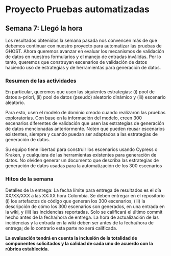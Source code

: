 
# Proyecto Pruebas automatizadas

## Semana  7: Llegó la hora

Los resultados obtenidos la semana pasada nos convencen más de que debemos continuar con nuestro proyecto para automatizar las pruebas de GHOST. Ahora queremos avanzar en evaluar los mecanismos de validación de datos en nuestros formularios y el manejo de entradas inválidas. Por lo tanto, queremos que construyan escenarios de validación de datos haciendo uso de estrategias y de herramientas para generación de datos.

### Resumen de las actividades
En particular, queremos que usen las siguientes estrategias: (i) pool de datos a-priori, (ii) pool de datos (pseudo) aleatorio dinámico y (iii) escenario aleatorio.

Para esto, usen el modelo de dominio creado cuando realizaron las pruebas exploratorias. Con base en la información del modelo, creen 300 escenarios diferentes de validación que usen las estrategias de generación de datos mencionadas anteriormente. Noten que pueden reusar escenarios existentes, siempre y cuando puedan ser adaptados a las estrategias de generación de datos.

Su equipo tiene libertad para construir los escenarios usando Cypress o Kraken, y cualquiera de las herramientas existentes para generación de datos. No olviden generar un documento que describa las estrategias de generación de datos usadas para la automatización de los 300 escenarios


### Hitos de la semana
Detalles de la entrega:  La fecha límite para entrega de resultados es el día XX/XX/XXX a las XX:XX hora Colombia. Se deben entregar en el repositorio (i) los artefactos de código que generan los 300 escenarios, (iii) la descripción de cómo los 300 escenarios son generados, en una entrada en la wiki, y (iii) las incidencias reportadas. Solo se calificará el último commit hecho antes de la fecha/hora de entrega. La hora de actualización de las incidencias y la entrada en la wiki deben ser antes de la fecha/hora de entrega; de lo contrario esta parte no será calificada.



**La evaluación tendrá en cuenta la inclusión de la totalidad de componentes solicitados y la calidad de cada uno de acuerdo con la rúbrica establecida.**
